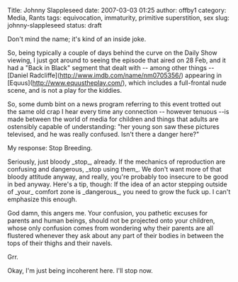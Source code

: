 Title: Johnny Slappleseed
date: 2007-03-03 01:25
author: offby1
category: Media, Rants
tags: equivocation, immaturity, primitive superstition, sex
slug: johnny-slappleseed
status: draft

Don\'t mind the name; it\'s kind of an inside joke.

So, being typically a couple of days behind the curve on the Daily Show viewing, I just got around to seeing the episode that aired on 28 Feb, and it had a \"Back in Black\" segment that dealt with \-- among other things \-- \[Daniel Radcliffe\](<http://www.imdb.com/name/nm0705356/>) appearing in \[Equus\](<http://www.equustheplay.com/>), which includes a full-frontal nude scene, and is not a play for the kiddies.

So, some dumb bint on a news program referring to this event trotted out the same old crap I hear every time any connection \-- however tenuous \--is made between the world of media for children and things that adults are ostensibly capable of understanding: \"her young son saw these pictures televised, and he was really confused. Isn\'t there a danger here?\"

My response: Stop Breeding.

Seriously, just bloody \_stop\_, already. If the mechanics of reproduction are confusing and dangerous, \_stop using them\_. We don\'t want more of that bloody attitude anyway, and really, you\'re probably too insecure to be good in bed anyway. Here\'s a tip, though: If the idea of an actor stepping outside of \_your\_ comfort zone is \_dangerous\_, you need to grow the fuck up. I can\'t emphasize this enough.

God damn, this angers me. Your confusion, you pathetic excuses for parents and human beings, should not be projected onto your children, whose only confusion comes from wondering why their parents are all flustered whenever they ask about any part of their bodies in between the tops of their thighs and their navels.

Grr.

Okay, I\'m just being incoherent here. I\'ll stop now.

